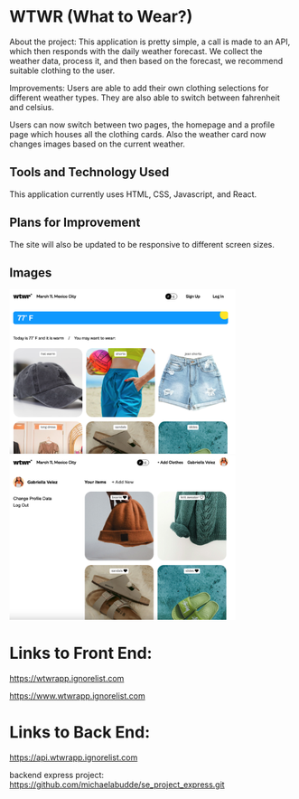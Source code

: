 # WTWR (What to Wear?)

About the project:
This application is pretty simple, a call is made to an API, which then responds with the daily weather forecast. We collect the weather data, process it, and then based on the forecast, we recommend suitable clothing to the user.

Improvements:
Users are able to add their own clothing selections for different weather types. They are also able to switch between fahrenheit and celsius.

Users can now switch between two pages, the homepage and a profile page which houses all the clothing cards. Also the weather card now changes images based on the current weather.

## Tools and Technology Used

This application currently uses HTML, CSS, Javascript, and React.

## Plans for Improvement

The site will also be updated to be responsive to different screen sizes.

## Images

<p float="left">
<img src="./src/images/wtwrhome.png" width="400"/>

<img src="./src//images/wtwrprofile.png" width="400"/>
</p>

# Links to Front End:

https://wtwrapp.ignorelist.com

https://www.wtwrapp.ignorelist.com

# Links to Back End:

https://api.wtwrapp.ignorelist.com

backend express project: https://github.com/michaelabudde/se_project_express.git
